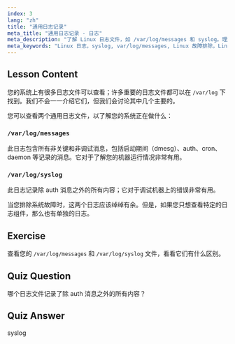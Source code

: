 ```yaml
---
index: 3
lang: "zh"
title: "通用日志记录"
meta_title: "通用日志记录 - 日志"
meta_description: "了解 Linux 日志文件，如 /var/log/messages 和 syslog。理解它们之间的区别，以便有效地进行系统故障排除。开始您的 Linux 之旅！"
meta_keywords: "Linux 日志，syslog, var/log/messages, Linux 故障排除，Linux 初学者，Linux 指南，系统日志"
---
```


## Lesson Content

您的系统上有很多日志文件可以查看；许多重要的日志文件都可以在 `/var/log` 下找到。我们不会一一介绍它们，但我们会讨论其中几个主要的。

您可以查看两个通用日志文件，以了解您的系统正在做什么：

### `/var/log/messages`

此日志包含所有非关键和非调试消息，包括启动期间（dmesg）、auth、cron、daemon 等记录的消息。它对于了解您的机器运行情况非常有用。

### `/var/log/syslog`

此日志记录除 auth 消息之外的所有内容；它对于调试机器上的错误非常有用。

当您排除系统故障时，这两个日志应该绰绰有余。但是，如果您只想查看特定的日志组件，那么也有单独的日志。

## Exercise

查看您的 `/var/log/messages` 和 `/var/log/syslog` 文件，看看它们有什么区别。

## Quiz Question

哪个日志文件记录了除 auth 消息之外的所有内容？

## Quiz Answer

syslog
